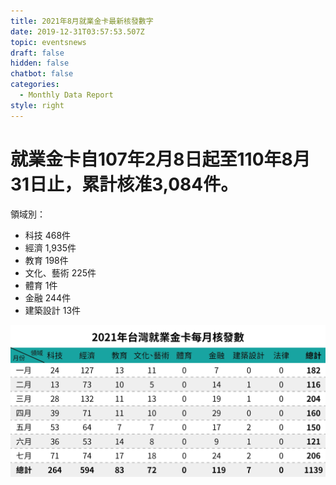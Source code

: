 ```yaml
---
title: 2021年8月就業金卡最新核發數字
date: 2019-12-31T03:57:53.507Z
topic: eventsnews
draft: false
hidden: false
chatbot: false
categories:
  - Monthly Data Report
style: right
---
```

# 就業金卡自107年2月8日起至110年8月31日止，累計核准3,084件。

領域別：

* 科技 468件
* 經濟 1,935件
* 教育 198件
* 文化、藝術 225件
* 體育 1件
* 金融 244件
* 建築設計 13件

![2021年台灣就業金卡每月核發數- 八月](/cms-uploads/2021年台灣就業金卡每月核發數-7中.jpg "2021年台灣就業金卡每月核發數- 八月")